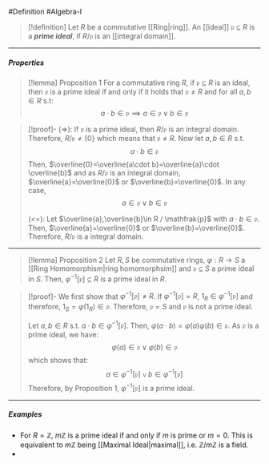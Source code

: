 #Definition #Algebra-I 

> [!definition]
> Let $R$ be a commutative [[Ring|ring]]. An [[ideal]] $\mathfrak{p}\subseteq R$ is a ***prime ideal***, if $R / \mathfrak{p}$ is an [[integral domain]].
---
##### Properties
> [!lemma] Proposition 1
> For a commutative ring $R$, if $\mathfrak{p}\subseteq R$ is an ideal, then $\mathfrak{p}$ is a prime ideal if and only if it holds that $\mathfrak{p}\neq R$ and for all $a,b\in R$ s.t: $$a\cdot b\in \mathfrak{p}\implies a\in \mathfrak{p}\lor b\in \mathfrak{p}$$

>[!proof]-
> (=>): If $\mathfrak{p}$ is a prime ideal, then $R / \mathfrak{p}$ is an integral domain. Therefore, $R / \mathfrak{p}\neq \{ 0 \}$ which means that $\mathfrak{p}\neq R$. Now let $a,b\in R$ s.t. $$a\cdot b\in \mathfrak{p}$$
> Then, $\overline{0}=\overline{a\cdot b}=\overline{a}\cdot \overline{b}$ and as $R / \mathfrak{p}$ is an integral domain, $\overline{a}=\overline{0}$ or $\overline{b}=\overline{0}$. In any case, $$a\in \mathfrak{p}\lor b\in\mathfrak{p}$$
> 
> (<=): Let $\overline{a},\overline{b}\in R / \mathfrak{p}$ with $a\cdot b\in \mathfrak{p}$. Then, $\overline{a}=\overline{0}$ or $\overline{b}=\overline{0}$. Therefore, $R / \mathfrak{p}$ is a integral domain.
---
> [!lemma] Proposition 2
> Let $R,S$ be commutative rings, $\varphi:R\to S$ a [[Ring Homomorphism|ring homomorphsim]] and $\mathfrak{p}\subseteq S$ a prime ideal in $S$. Then, $\varphi ^{-1}[\mathfrak{p}]\subseteq R$ is a prime ideal in $R$.

> [!proof]-
> We first show that $\varphi ^{-1}[\mathfrak{p}]\neq R$. If $\varphi ^{-1}[\mathfrak{p}]=R$, $1_{R}\in \varphi ^{-1}[\mathfrak{p}]$ and therefore, $1_{S}=\varphi(1_{R})\in \mathfrak{p}$. Therefore, $\mathfrak{p}=S$ and $\mathfrak{p}$ is not a prime ideal.
> 
> Let $a,b\in R$ s.t. $a\cdot b\in \varphi ^{-1}[\mathfrak{p}]$. Then, $\varphi(a\cdot b)=\varphi(a)\varphi(b)\in \mathfrak{p}$. As $\mathfrak{p}$ is a prime ideal, we have: $$\varphi(a)\in \mathfrak{p}\lor \varphi(b)\in \mathfrak{p}$$which shows that: $$a\in \varphi ^{-1}[\mathfrak{p}]\lor b\in \varphi ^{-1}[\mathfrak{p}]$$Therefore, by Proposition 1, $\varphi ^{-1}[\mathfrak{p}]$ is a prime ideal.
---
##### Examples
- For $R = \mathbb{Z}$, $m\mathbb{Z}$ is a prime ideal if and only if $m$ is prime or $m=0$. This is equivalent to $m\mathbb{Z}$ being [[Maximal Ideal|maximal]], i.e. $\mathbb{Z} / m\mathbb{Z}$ is a field.
- 
